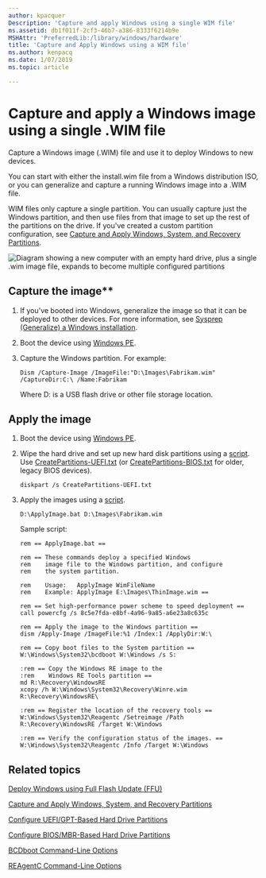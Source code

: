```yaml
---
author: kpacquer
Description: 'Capture and apply Windows using a single WIM file'
ms.assetid: db1f011f-2cf3-46b7-a386-8333f6214b9e
MSHAttr: 'PreferredLib:/library/windows/hardware'
title: 'Capture and Apply Windows using a WIM file'
ms.author: kenpacq
ms.date: 1/07/2019
ms.topic: article

---
```


# Capture and apply a Windows image using a single .WIM file

Capture a Windows image (.WIM) file and use it to deploy Windows to new devices.

You can start with either the install.wim file from a Windows distribution ISO, or you can generalize and capture a running Windows image into a .WIM file. 

WIM files only capture a single partition. You can usually capture just the Windows partition, and then use files from that image to set up the rest of the partitions on the drive. If you've created a custom partition configuration, see [Capture and Apply Windows, System, and Recovery Partitions](capture-and-apply-windows-system-and-recovery-partitions.md).

![Diagram showing a new computer with an empty hard drive, plus a single .wim image file, expands to become multiple configured partitions](images/dep-adk-partitions-uefi-overview-capture-windows.jpg)

## Capture the image**

1.  If you've booted into Windows, generalize the image so that it can be deployed to other devices. For more information, see [Sysprep (Generalize) a Windows installation](sysprep--generalize--a-windows-installation.md).

2.  Boot the device using [Windows PE](winpe-intro.md).

3.  Capture the Windows partition. For example:

    ```
    Dism /Capture-Image /ImageFile:"D:\Images\Fabrikam.wim" /CaptureDir:C:\ /Name:Fabrikam
    ```

    Where D: is a USB flash drive or other file storage location.

## Apply the image

1.  Boot the device using [Windows PE](winpe-intro.md).

2.  Wipe the hard drive and set up new hard disk partitions using a [script](windows-deployment-sample-scripts-sxs.md#-createpartitions-uefitxt
). Use [CreatePartitions-UEFI.txt](configure-uefigpt-based-hard-drive-partitions.md) (or [CreatePartitions-BIOS.txt](configure-biosmbr-based-hard-drive-partitions.md) for older, legacy BIOS devices).

    ```
    diskpart /s CreatePartitions-UEFI.txt
    ```

3.  Apply the images using a [script](windows-deployment-sample-scripts-sxs.md#applyimagebat). 

    ```
    D:\ApplyImage.bat D:\Images\Fabrikam.wim
    ```


    Sample script:

    ```batch
    rem == ApplyImage.bat ==

    rem == These commands deploy a specified Windows
    rem    image file to the Windows partition, and configure
    rem    the system partition.

    rem    Usage:   ApplyImage WimFileName 
    rem    Example: ApplyImage E:\Images\ThinImage.wim ==

    rem == Set high-performance power scheme to speed deployment ==
    call powercfg /s 8c5e7fda-e8bf-4a96-9a85-a6e23a8c635c

    rem == Apply the image to the Windows partition ==
    dism /Apply-Image /ImageFile:%1 /Index:1 /ApplyDir:W:\

    rem == Copy boot files to the System partition ==
    W:\Windows\System32\bcdboot W:\Windows /s S:

    :rem == Copy the Windows RE image to the
    :rem    Windows RE Tools partition ==
    md R:\Recovery\WindowsRE
    xcopy /h W:\Windows\System32\Recovery\Winre.wim R:\Recovery\WindowsRE\

    :rem == Register the location of the recovery tools ==
    W:\Windows\System32\Reagentc /Setreimage /Path R:\Recovery\WindowsRE /Target W:\Windows

    :rem == Verify the configuration status of the images. ==
    W:\Windows\System32\Reagentc /Info /Target W:\Windows
    ```

## Related topics

[Deploy Windows using Full Flash Update (FFU)](deploy-windows-using-full-flash-update--ffu.md)

[Capture and Apply Windows, System, and Recovery Partitions](capture-and-apply-windows-system-and-recovery-partitions.md)

[Configure UEFI/GPT-Based Hard Drive Partitions](configure-uefigpt-based-hard-drive-partitions.md)

[Configure BIOS/MBR-Based Hard Drive Partitions](configure-biosmbr-based-hard-drive-partitions.md)

[BCDboot Command-Line Options](bcdboot-command-line-options-techref-di.md)

[REAgentC Command-Line Options](reagentc-command-line-options.md)
